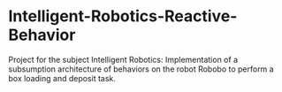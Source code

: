 # Intelligent-Robotics-Reactive-Behavior
Project for the subject Intelligent Robotics: Implementation of a subsumption architecture of behaviors on the robot Robobo to perform a box loading and deposit task. 
